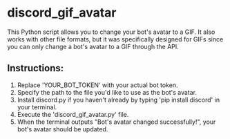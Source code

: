 # discord_gif_avatar
This Python script allows you to change your bot's avatar to a GIF. It also works with other file formats, but it was specifically designed for GIFs since you can only change a bot's avatar to a GIF through the API.

## Instructions:
1. Replace 'YOUR_BOT_TOKEN' with your actual bot token.
2. Specify the path to the file you'd like to use as the bot's avatar.
3. Install discord.py if you haven't already by typing 'pip install discord' in your terminal.
4. Execute the 'discord_gif_avatar.py' file.
5. When the terminal outputs "Bot's avatar changed successfully!", your bot's avatar should be updated.
